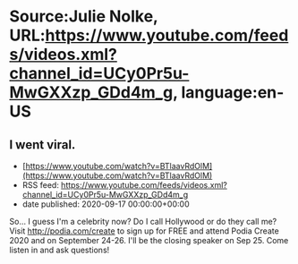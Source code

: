 # Source:Julie Nolke, URL:https://www.youtube.com/feeds/videos.xml?channel_id=UCy0Pr5u-MwGXXzp_GDd4m_g, language:en-US

## I went viral.
 - [https://www.youtube.com/watch?v=BTlaavRdOlM](https://www.youtube.com/watch?v=BTlaavRdOlM)
 - RSS feed: https://www.youtube.com/feeds/videos.xml?channel_id=UCy0Pr5u-MwGXXzp_GDd4m_g
 - date published: 2020-09-17 00:00:00+00:00

So... I guess I'm a celebrity now? Do I call Hollywood or do they call me?
Visit http://podia.com/create to sign up for FREE and attend Podia Create 2020 and on September 24-26. I'll be the closing speaker on Sep 25. Come listen in and ask questions!

